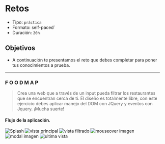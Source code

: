# Retos

- Tipo: `práctica`
- Formato: self-paced`
- Duración: `20h`

## Objetivos

- A continuación te presentamos el reto que debes completar para poner tus
  conocimientos a prueba.

***

### F O O D M A P

> Crea una web que a través de un input pueda filtrar los restaurantes 
que se encuentran cerca de ti.
El diseño es totalmente libre, con este ejercicio debes aplicar manejo del DOM con JQuery y eventos con Jquery. 
¡Mucha suerte!

#### Flujo de la aplicación.

![Splash](docs/splash.jpg)
![vista principal](docs/2.jpg)
![vista filtrado](docs/3.jpg)
![mouseover imagen](docs/4.jpg)
![modal imagen](docs/5.jpg)
![ultima vista](docs/2.jpg)
